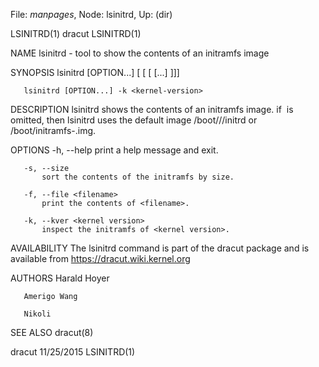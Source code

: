File: *manpages*,  Node: lsinitrd,  Up: (dir)

LSINITRD(1)                         dracut                         LSINITRD(1)



NAME
       lsinitrd - tool to show the contents of an initramfs image

SYNOPSIS
       lsinitrd [OPTION...] [<image> [<filename> [<filename> [...] ]]]

       lsinitrd [OPTION...] -k <kernel-version>

DESCRIPTION
       lsinitrd shows the contents of an initramfs image. if <image> is
       omitted, then lsinitrd uses the default image
       /boot/<machine-id>/<kernel-version>/initrd or
       /boot/initramfs-<kernel-version>.img.

OPTIONS
       -h, --help
           print a help message and exit.

       -s, --size
           sort the contents of the initramfs by size.

       -f, --file <filename>
           print the contents of <filename>.

       -k, --kver <kernel version>
           inspect the initramfs of <kernel version>.

AVAILABILITY
       The lsinitrd command is part of the dracut package and is available
       from https://dracut.wiki.kernel.org

AUTHORS
       Harald Hoyer

       Amerigo Wang

       Nikoli

SEE ALSO
       dracut(8)



dracut                            11/25/2015                       LSINITRD(1)

